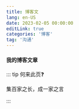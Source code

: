 ```yaml
---
title: 博客文
lang: en-US
date: 2023-02-05 00:00:00
editLink: true
categories: '博客'
tag: '沟通'
---
```


#### 我的博客文章

::: tip 何来此页❓

集百家之长，成一家之言

:::



